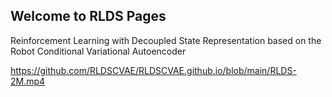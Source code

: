 ## Welcome to RLDS Pages
  
Reinforcement Learning with Decoupled State Representation based on the Robot Conditional Variational Autoencoder

https://github.com/RLDSCVAE/RLDSCVAE.github.io/blob/main/RLDS-2M.mp4
